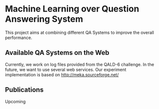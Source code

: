 # Machine Learning over Question Answering System

This project aims at combining different QA Systems to improve the overall performance.

## Available QA Systems on the Web

Currently, we work on log files provided from the QALD-6 challenge. In the future, we want to use several web services. Our experiment implementation is based on http://meka.sourceforge.net/

## Publications

Upcoming

